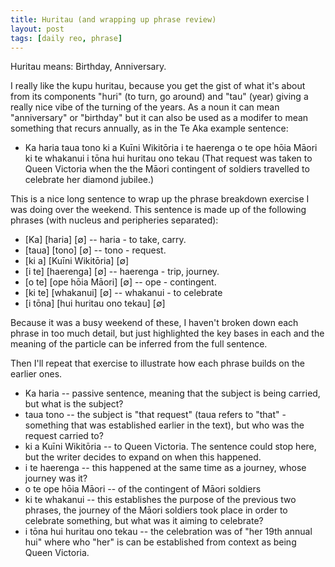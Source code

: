 ```yaml
---
title: Huritau (and wrapping up phrase review)
layout: post
tags: [daily reo, phrase]
---
```

Huritau means: Birthday, Anniversary.

I really like the kupu huritau, because you get the gist of what it's about from its components "huri" (to turn, go around) and "tau" (year) giving a really nice vibe of the turning of the years. As a noun it can mean "anniversary" or "birthday" but it can also be used as a modifer to mean something that recurs annually, as in the Te Aka example sentence:
- Ka haria taua tono ki a Kuīni Wikitōria i te haerenga o te ope hōia Māori ki te whakanui i tōna hui huritau ono tekau (That request was taken to Queen Victoria when the the Māori contingent of soldiers travelled to celebrate her diamond jubilee.)

This is a nice long sentence to wrap up the phrase breakdown exercise I was doing over the weekend. This sentence is made up of the following phrases (with nucleus and peripheries separated):
- [Ka] [haria] [∅] -- haria - to take, carry.
- [taua] [tono] [∅] -- tono - request.
- [ki a] [Kuīni Wikitōria] [∅]
- [i te] [haerenga] [∅] -- haerenga - trip, journey.
- [o te] [ope hōia Māori] [∅] -- ope - contingent.
- [ki te] [whakanui] [∅] -- whakanui - to celebrate
- [i tōna] [hui huritau ono tekau] [∅] 

Because it was a busy weekend of these, I haven't broken down each phrase in too much detail, but just highlighted the key bases in each and the meaning of the particle can be inferred from the full sentence.

Then I'll repeat that exercise to illustrate how each phrase builds on the earlier ones.

- Ka haria -- passive sentence, meaning that the subject is being carried, but what is the subject?
- taua tono -- the subject is "that request" (taua refers to "that" - something that was established earlier in the text), but who was the request carried to?
- ki a Kuīni Wikitōria -- to Queen Victoria. The sentence could stop here, but the writer decides to expand on when this happened.
- i te haerenga -- this happened at the same time as a journey, whose journey was it?
- o te ope hōia Māori -- of the contingent of Māori soldiers
- ki te whakanui -- this establishes the purpose of the previous two phrases, the journey of the Māori soldiers took place in order to celebrate something, but what was it aiming to celebrate?
- i tōna hui huritau ono tekau -- the celebration was of "her 19th annual hui" where who "her" is can be established from context as being Queen Victoria.
